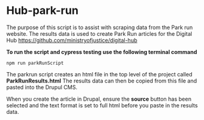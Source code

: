 # Hub-park-run

The purpose of this script is to assist with scraping data from the Park run website. The results data is used to create Park Run articles for the Digital Hub https://github.com/ministryofjustice/digital-hub

**To run the script and cypress testing use the following terminal command**

```
npm run parkRunScript
```

The parkrun script creates an html file in the top level of the project called **ParkRunResults.html** The results data can then be copied from this file and pasted into the Drupul CMS.

When you create the article in Drupal, ensure the **source** button has been selected and the text format is set to full html before you paste in the results data. 
